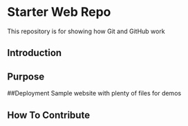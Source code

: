 # Starter Web Repo

This repository is for showing how Git and GitHub work
## Introduction

## Purpose

##Deployment
Sample website with plenty of files for demos

## How To Contribute